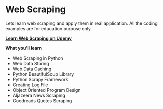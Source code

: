 # Web Scraping
Lets learn web scraping and apply them in real application.
All the coding examples are for education purpose only.

**[Learn Web Scraping on Udemy](https://www.udemy.com/web-scraping-in-python/)**


**What you'll learn**

* Web Scraping in Python
* Web Data Storing
* Web Data Caching
* Python BeautifulSoup Library
* Python Scrapy Framework
* Creating Log File
* Object Oriented Program Design
* Aljazeera News Scraping
* Goodreads Quotes Scraping

